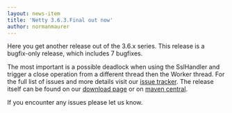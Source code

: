 ```yaml
---
layout: news-item
title: 'Netty 3.6.3.Final out now'
author: normanmaurer
---
```


Here you get another release out of the 3.6.x series. This release is a bugfix-only release, which includes 7 bugfixes. 

The most important is a possible deadlock when using the SslHandler and trigger a close operation from a different thread then the Worker thread. For the full list of issues and more details visit our [issue tracker](https://github.com/netty/netty/issues?milestone=43&page=1&state=closed).
The release itself can be found on our [download page](http://netty.io/downloads.html) or on [maven central](http://search.maven.org/#artifactdetails%7Cio.netty%7Cnetty%7C3.6.3.Final%7Cbundle).

If you encounter any issues please let us know.
